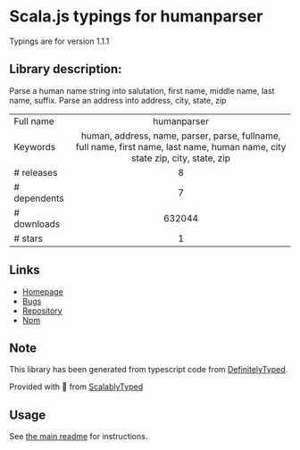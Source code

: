 
# Scala.js typings for humanparser

Typings are for version 1.1.1

## Library description:
Parse a human name string into salutation, first name, middle name, last name, suffix. Parse an address into address, city, state, zip

|                    |                 |
| ------------------ | :-------------: |
| Full name          | humanparser |
| Keywords           | human, address, name, parser, parse, fullname, full name, first name, last name, human name, city state zip, city, state, zip |
| # releases         | 8 |
| # dependents       | 7 |
| # downloads        | 632044 |
| # stars            | 1 |

## Links
- [Homepage](https://github.com/chovy/humanparser#readme)
- [Bugs](https://github.com/chovy/humanparser/issues)
- [Repository](https://github.com/chovy/humanparser)
- [Npm](https://www.npmjs.com/package/humanparser)
    


## Note
This library has been generated from typescript code from [DefinitelyTyped](https://definitelytyped.org).

Provided with :purple_heart: from [ScalablyTyped](https://github.com/oyvindberg/ScalablyTyped)

## Usage
See [the main readme](../../readme.md) for instructions.


